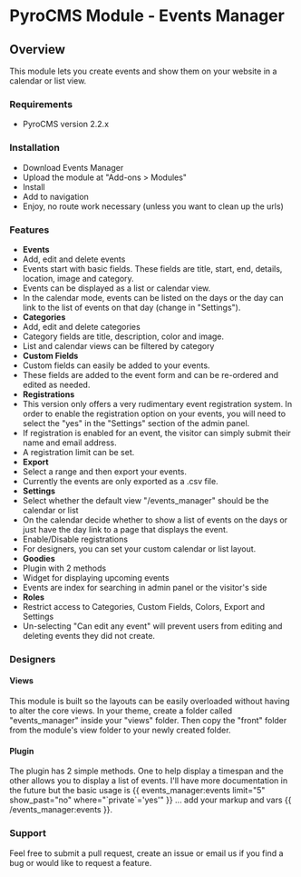 # PyroCMS Module - Events Manager

## Overview

This module lets you create events and show them on your website in a calendar or list view.

### Requirements

* PyroCMS version 2.2.x

### Installation

* Download Events Manager
* Upload the module at "Add-ons > Modules"
* Install
* Add to navigation
* Enjoy, no route work necessary (unless you want to clean up the urls)

### Features

* __Events__
 * Add, edit and delete events
 * Events start with basic fields. These fields are title, start, end, details, location, image and category.
 * Events can be displayed as a list or calendar view.
 * In the calendar mode, events can be listed on the days or the day can link to the list of events on that day (change in "Settings").
* __Categories__
 * Add, edit and delete categories
 * Category fields are title, description, color and image.
 * List and calendar views can be filtered by category
* __Custom Fields__
 * Custom fields can easily be added to your events.
 * These fields are added to the event form and can be re-ordered and edited as needed.
* __Registrations__
 * This version only offers a very rudimentary event registration system. In order to enable the registration option on your events, you will need to select the "yes" in the "Settings" section of the admin panel.
 * If registration is enabled for an event, the visitor can simply submit their name and email address.
 * A registration limit can be set.
* __Export__
 * Select a range and then export your events.
 * Currently the events are only exported as a .csv file.
* __Settings__
 * Select whether the default view "/events_manager" should be the calendar or list
 * On the calendar decide whether to show a list of events on the days or just have the day link to a page that displays the event.
 * Enable/Disable registrations
 * For designers, you can set your custom calendar or list layout.
* __Goodies__
 * Plugin with 2 methods
 * Widget for displaying upcoming events
 * Events are index for searching in admin panel or the visitor's side
* __Roles__
 * Restrict access to Categories, Custom Fields, Colors, Export and Settings
 * Un-selecting "Can edit any event" will prevent users from editing and deleting events they did not create.

### Designers

#### Views

This module is built so the layouts can be easily overloaded without having to alter the core views. In your theme, create a folder called "events_manager" inside your "views" folder. Then copy the "front" folder from the module's view folder to your newly created folder.

#### Plugin

The plugin has 2 simple methods. One to help display a timespan and the other allows you to display a list of events. I'll have more documentation in the future but the basic usage is {{ events_manager:events limit="5" show_past="no" where="\`private\`='yes'" }} ... add your markup and vars {{ /events_manager:events }}.

### Support

Feel free to submit a pull request, create an issue or email us if you find a bug or would like to request a feature.
